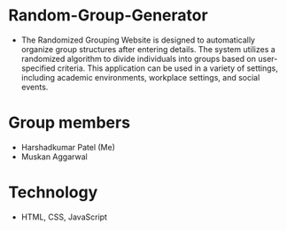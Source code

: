 # Random-Group-Generator
- The Randomized Grouping Website is designed to automatically organize group structures after entering details. The system utilizes a randomized algorithm to divide individuals into groups based on user-specified criteria. This application can be used in a variety of settings, including academic environments, workplace settings, and social events.
# Group members 
- Harshadkumar Patel (Me)
- Muskan Aggarwal 
# Technology 
- HTML, CSS, JavaScript
